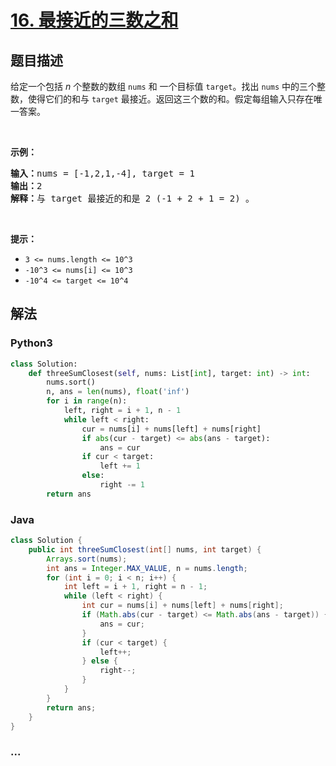# [16. 最接近的三数之和](https://leetcode-cn.com/problems/3sum-closest)



## 题目描述

<!-- 这里写题目描述 -->

<p>给定一个包括&nbsp;<em>n</em> 个整数的数组&nbsp;<code>nums</code><em>&nbsp;</em>和 一个目标值&nbsp;<code>target</code>。找出&nbsp;<code>nums</code><em>&nbsp;</em>中的三个整数，使得它们的和与&nbsp;<code>target</code>&nbsp;最接近。返回这三个数的和。假定每组输入只存在唯一答案。</p>

<p>&nbsp;</p>

<p><strong>示例：</strong></p>

<pre><strong>输入：</strong>nums = [-1,2,1,-4], target = 1
<strong>输出：</strong>2
<strong>解释：</strong>与 target 最接近的和是 2 (-1 + 2 + 1 = 2) 。
</pre>

<p>&nbsp;</p>

<p><strong>提示：</strong></p>

<ul>
	<li><code>3 &lt;= nums.length &lt;= 10^3</code></li>
	<li><code>-10^3&nbsp;&lt;= nums[i]&nbsp;&lt;= 10^3</code></li>
	<li><code>-10^4&nbsp;&lt;= target&nbsp;&lt;= 10^4</code></li>
</ul>


## 解法

<!-- 这里可写通用的实现逻辑 -->

<!-- tabs:start -->

### **Python3**

<!-- 这里可写当前语言的特殊实现逻辑 -->

```python
class Solution:
    def threeSumClosest(self, nums: List[int], target: int) -> int:
        nums.sort()
        n, ans = len(nums), float('inf')
        for i in range(n):
            left, right = i + 1, n - 1
            while left < right:
                cur = nums[i] + nums[left] + nums[right]
                if abs(cur - target) <= abs(ans - target):
                    ans = cur
                if cur < target:
                    left += 1
                else:
                    right -= 1
        return ans
```

### **Java**

<!-- 这里可写当前语言的特殊实现逻辑 -->

```java
class Solution {
    public int threeSumClosest(int[] nums, int target) {
        Arrays.sort(nums);
        int ans = Integer.MAX_VALUE, n = nums.length;
        for (int i = 0; i < n; i++) {
            int left = i + 1, right = n - 1;
            while (left < right) {
                int cur = nums[i] + nums[left] + nums[right];
                if (Math.abs(cur - target) <= Math.abs(ans - target)) {
                    ans = cur;
                }
                if (cur < target) {
                    left++;
                } else {
                    right--;
                }
            }
        } 
        return ans;
    }
}
```

### **...**

```

```

<!-- tabs:end -->
